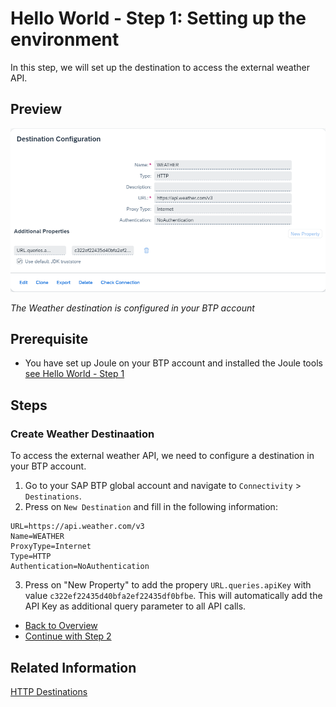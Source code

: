 # Hello World - Step 1: Setting up the environment

In this step, we will set up the destination to access the external weather API.

## Preview

![image](assets/preview.png)

*The Weather destination is configured in your BTP account*

## Prerequisite
- You have set up Joule on your BTP account and installed the Joule tools [see Hello World - Step 1](../../helloworld/step1/index.md)

## Steps

### Create Weather Destinaation

To access the external weather API, we need to configure a destination in your BTP account.

1. Go to your SAP BTP global account and navigate to `Connectivity` > `Destinations`.
2. Press on `New Destination` and fill in the following information:

```properties
URL=https://api.weather.com/v3
Name=WEATHER
ProxyType=Internet
Type=HTTP
Authentication=NoAuthentication
```
3. Press on "New Property" to add the propery `URL.queries.apiKey` with value `c322ef22435d40bfa2ef22435df0bfbe`. This will automatically add the API Key as additional query parameter to all API calls.

* [Back to Overview](../index.md)
* [Continue with Step 2](../step2/index.md)

## Related Information 

[HTTP Destinations](https://help.sap.com/docs/connectivity/sap-btp-connectivity-cf/http-destinations)